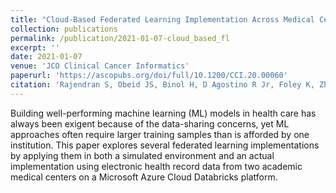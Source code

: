 ```yaml
---
title: "Cloud-Based Federated Learning Implementation Across Medical Centers"
collection: publications
permalink: /publication/2021-01-07-cloud_based_fl
excerpt: ''
date: 2021-01-07
venue: 'JCO Clinical Cancer Informatics'
paperurl: 'https://ascopubs.org/doi/full/10.1200/CCI.20.00060'
citation: 'Rajendran S, Obeid JS, Binol H, D Agostino R Jr, Foley K, Zhang W, Austin P, Brakefield J, Gurcan MN, Topaloglu U. Cloud-Based Federated Learning Implementation Across Medical Centers. JCO Clin Cancer Inform. 2021 Jan;5:1-11. doi: 10.1200/CCI.20.00060. PMID: 33411624; PMCID: PMC8140794.'
---
```


Building well-performing machine learning (ML) models in health care has always been exigent because of the data-sharing concerns, yet ML approaches often require larger training samples than is afforded by one institution. This paper explores several federated learning implementations by applying them in both a simulated environment and an actual implementation using electronic health record data from two academic medical centers on a Microsoft Azure Cloud Databricks platform.

<!-- Rajendran S, Topaloglu U. Extracting Smoking Status from Electronic Health Records Using NLP and Deep Learning. AMIA Jt Summits Transl Sci Proc. 2020 May 30;2020:507-516. PMID: 32477672; PMCID: PMC7233082. -->